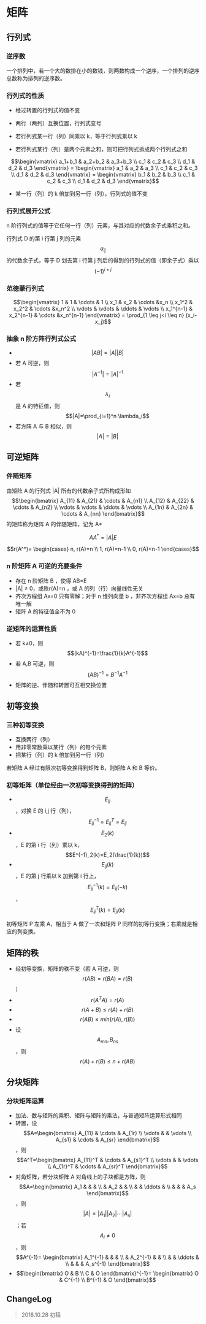 # 矩阵

## 行列式

### 逆序数

一个排列中，若一个大的数排在小的数钱，则两数构成一个逆序，一个排列的逆序总数称为排列的逆序数。

### 行列式的性质

- 经过转置的行列式的值不变

- 两行（两列）互换位置，行列式变号

- 若行列式某一行（列）同乘以 k，等于行列式乘以 k

- 若行列式某行（列）是两个元素之和，则可把行列式拆成两个行列式之和

 $$\begin{vmatrix} a_1+b_1 & a_2+b_2 & a_3+b_3 \\ c_1 & c_2 & c_3 \\ d_1 & d_2 & d_3 \end{vmatrix} = \begin{vmatrix} a_1 & a_2 & a_3 \\ c_1 & c_2 & c_3 \\ d_1 & d_2 & d_3 \end{vmatrix} = \begin{vmatrix} b_1 & b_2 & b_3 \\ c_1 & c_2 & c_3 \\ d_1 & d_2 & d_3 \end{vmatrix}$$ 

- 某一行（列）的 k 倍加到另一行（列），行列式的值不变

### 行列式展开公式

n 阶行列式的值等于它任何一行（列）元素，与其对应的代数余子式乘积之和。

行列式 D 的第 i 行第 j 列的元素 $$a_{ij}$$ 的代数余子式，等于 D 划去第 i 行第 j 列后的得到的行列式的值（即余子式）乘以 $$(-1)^{i+j}$$ 

### 范德蒙行列式

$$\begin{vmatrix} 1 & 1 & \cdots & 1 \\ x_1 & x_2 & \cdots &x_n \\ x_1^2 & x_2^2 & \cdots &x_n^2 \\ \vdots & \vdots & \ddots & \vdots \\ x_1^{n-1} & x_2^{n-1} & \cdots &x_n^{n-1} \end{vmatrix} = \prod_{1 \leq j<i \leq n} (x_i-x_j)$$ 

### 抽象 n 阶方阵行列式公式

- $$| AB  | =  | A  |   | B  |$$ 
- 若 A 可逆，则 $$|A^{-1}|=|A|^{-1}$$ 
- 若 $$\lambda_i$$ 是 A 的特征值，则 $$|A|=\prod_{i=1}^n \lambda_i$$ 
- 若方阵 A 与 B 相似，则 $$|A|=|B|$$ 

## 可逆矩阵

### 伴随矩阵

由矩阵 A 的行列式 |A| 所有的代数余子式所构成形如 $$\begin{bmatrix} A_{11} & A_{21} & \cdots & A_{n1} \\ A_{12} & A_{22} & \cdots & A_{n2} \\ \vdots & \vdots & \ddots & \vdots \\ A_{1n} & A_{2n} & \cdots & A_{nn} \end{bmatrix}$$ 的矩阵称为矩阵 A 的伴随矩阵，记为 A*

$$AA^*=|A|E$$ 

$$r(A^*)= \begin{cases} n, r(A)=n \\ 1, r(A)=n-1 \\ 0, r(A)<n-1 \end{cases}$$ 

### n 阶矩阵 A 可逆的充要条件

- 存在 n 阶矩阵 B ，使得 AB=E
- |A| ≠ 0，或秩r(A)=n ，或 A 的列（行）向量线性无关
- 齐次方程组 Ax=0 只有零解；对于 n 维列向量 b ，非齐次方程组 Ax=b 总有唯一解
- 矩阵 A 的特征值全不为 0

### 逆矩阵的运算性质

- 若 k≠0，则 $$(kA)^{-1}=\frac{1}{k}A^{-1}$$ 
- 若 A,B 可逆，则 $$(AB)^{-1}=B^{-1}A^{-1}$$ 
- 矩阵的逆、伴随和转置可互相交换位置

## 初等变换

### 三种初等变换

- 互换两行（列）
- 用非零常数乘以某行（列）的每个元素
- 把某行（列）的 k 倍加到另一行（列）

若矩阵 A 经过有限次初等变换得到矩阵 B，则矩阵 A 和 B 等价。

### 初等矩阵（单位经由一次初等变换得到的矩阵）

- $$E_{ij}$$ ，对换 E 的 i,j 行（列），$$E_{ij}^{-1}=E_{ij}^T=E_{ij}$$ 
- $$E_2(k)$$ ，E 的第 i 行（列）乘以 k，$$E^{-1}_2(k)=E_2(\frac{1}{k})$$ 
- $$E_{ij}(k)$$ ，E 的第 j 行乘以 k 加到第 i 行上，$$E^{-1}_{ij}(k)=E_{ij}(-k)$$ ，$$E^T_{ij}(k)=E_{ji}(k)$$ 

初等矩阵 P 左乘 A，相当于 A 做了一次和矩阵 P 同样的初等行变换；右乘就是相应的列变换。

## 矩阵的秩

- 经初等变换，矩阵的秩不变（若 A 可逆，则 $$r(AB)=r(BA)=r(B)$$ ）
- $$r(A^TA)=r(A)$$ 
- $$r(A+B) \leq r(A)+r(B)$$ 
- $$r(AB) \leq min(r(A),r(B))$$ 
- 设 $$A_{mn},B_{ns}$$ ，则 $$r(A)+r(B) \leq n+r(AB)$$ 

## 分块矩阵

### 分块矩阵运算

- 加法、数与矩阵的乘积、矩阵与矩阵的乘法，与普通矩阵运算形式相同
- 转置，设 $$A=\begin{bmatrix} A_{11} & \cdots & A_{1r} \\ \vdots & & \vdots \\ A_{s1} & \cdots & A_{sr} \end{bmatrix}$$ ，则  $$A^T=\begin{bmatrix} A_{11}^T & \cdots & A_{s1}^T \\ \vdots & & \vdots \\ A_{1r}^T & \cdots & A_{sr}^T \end{bmatrix}$$ 
- 对角矩阵，若分块矩阵 A 对角线上的子块都是方阵，则 $$A=\begin{bmatrix} A_1 & & & \\ & A_2 & & \\ & & \ddots & \\ & & & A_s \end{bmatrix}$$ ，则 $$|A|=|A_1||A_2| \cdots |A_s|$$ ；若 $$A_i \neq 0$$ ，则 $$A^{-1}= \begin{bmatrix} A_1^{-1} & & & \\ & A_2^{-1} & & \\ & & \ddots & \\ & & & A_s^{-1} \end{bmatrix}$$ 
- $$\begin{bmatrix} O & B \\ C & O \end{bmatrix}^{-1}= \begin{bmatrix} O & C^{-1} \\ B^{-1} & O \end{bmatrix}$$ 

## ChangeLog

> 2018.10.28 初稿